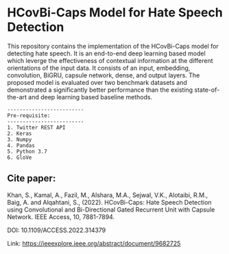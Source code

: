 # HCovBi-Caps Model for Hate Speech Detection

This repository contains the implementation of the HCovBi-Caps model for detecting hate speech. It is an end-to-end deep learning based model which leverge the effectiveness of contextual information at the different orientations of the input data. It consists of an input, embedding, convolution, BiGRU, capsule network, dense, and output layers. The proposed model is evaluated over two benchmark datasets and demonstrated a significantly better performance than the existing state-of-the-art and deep learning based baseline methods. 

    -------------------------
    Pre-requisite:
    -------------------------
    1. Twitter REST API
    2. Keras
    3. Numpy
    4. Pandas
    5. Python 3.7
    6. GloVe

Cite paper:
------------------------------------------
Khan, S., Kamal, A., Fazil, M., Alshara, M.A., Sejwal, V.K., Alotaibi, R.M., Baig, A. and Alqahtani, S., (2022). HCovBi-Caps: Hate Speech Detection using Convolutional and Bi-Directional Gated Recurrent Unit with Capsule Network. IEEE Access, 10, 7881-7894.

DOI: 10.1109/ACCESS.2022.314379

Link: https://ieeexplore.ieee.org/abstract/document/9682725

